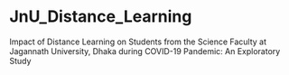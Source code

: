 # JnU_Distance_Learning
Impact of Distance Learning on Students from the Science Faculty at Jagannath University, Dhaka during COVID-19 Pandemic: An Exploratory Study
